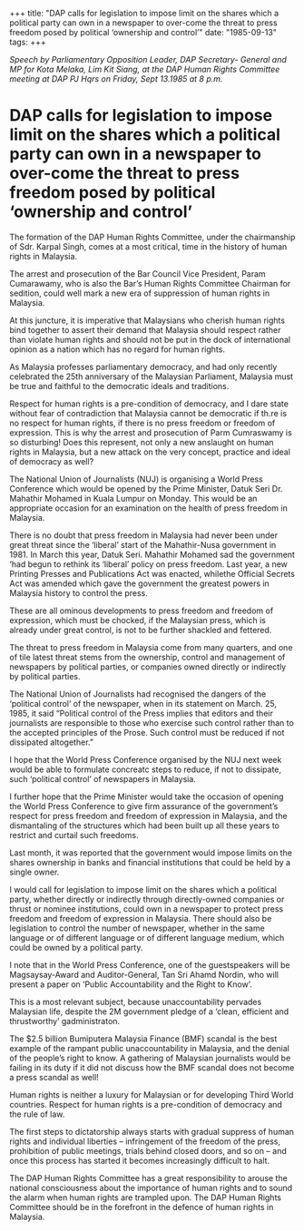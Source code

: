 +++ 
title: "DAP calls for legislation to impose limit on the shares which a political party can own in a newspaper to over-come the threat to press freedom posed by political ‘ownership and control’"
date: "1985-09-13"
tags:
+++

_Speech by Parliamentary Opposition Leader, DAP Secretary- General and MP for Kota Melaka, Lim Kit Siang, at the DAP Human Rights Committee meeting at DAP PJ Hqrs on Friday, Sept 13.1985 at 8 p.m._

# DAP calls for legislation to impose limit on the shares which a political party can own in a newspaper to over-come the threat to press freedom posed by political ‘ownership and control’

The formation of the DAP Human Rights Committee, under the chairmanship of Sdr. Karpal Singh, comes at a most critical, time in the history of human rights in Malaysia.</u>

The arrest and prosecution of the Bar Council Vice President, Param Cumarawamy, who is also the Bar’s Human Rights Committee Chairman for sedition, could well mark a new era of suppression of human rights in Malaysia.

At this juncture, it is imperative that Malaysians who cherish human rights bind together to assert their demand that Malaysia should respect rather than violate human  rights and should not be put in the dock of international opinion as a nation which has no regard for human rights.

As Malaysia professes parliamentary democracy, and had only recently celebrated the 25th anniversary of the Malaysian Parliament, Malaysia must be true and faithful to the democratic ideals and traditions.

Respect for human rights is a pre-condition of democracy, and I dare state without fear of contradiction that Malaysia cannot be democratic if th.re is no respect for human rights, if there is no press freedom or freedom of expression. This is why the arrest and prosecution of Parm Cumraswamy is so disturbing! Does this represent, not only a new anslaught on human rights in Malaysia, but a new attack on the very concept, practice and ideal of democracy as well?

The National Union of Journalists (NUJ) is organising a World Press Conference which would be opened by the Prime Minister, Datuk Seri Dr. Mahathir Mohamed in Kuala Lumpur on Monday. This would be an appropriate occasion for an examination on the health of press freedom in Malaysia.

There is no doubt that press freedom in Malaysia had never been under great threat since the ‘liberal’ start of the Mahathir-Nusa government in 1981. In March this year, Datuk Seri. Mahathir Mohamed sad the government ‘had begun to rethink its ‘liberal’ policy on press freedom. Last year, a new Printing Presses and Publications Act was enacted, whilethe Official Secrets Act was amended which gave the government the greatest powers in Malaysia history to control the press.

These are all ominous developments to press freedom and freedom of expression, which must be chocked, if the Malaysian press, which is already under great control, is not to be further shackled and fettered.

The threat to press freedom in Malaysia come from many quarters, and one of tile latest threat stems from the ownership, control and management of newspapers by political parties, or companies owned directly or indirectly by political parties.

The National Union of Journalists had recognised the dangers of the ‘political control’ of the newspaper, when in its statement on March. 25, 1985, it said “Political control of the Press implies that editors and their journalists are responsible to those who exercise such control rather than to the accepted principles of the Prose. Such control must be reduced if not dissipated altogether.”

I hope that the World Press Conference organised by the NUJ next week would be able to formulate concreatc steps to reduce, if not to dissipate, such ‘political control’ of newspapers in Malaysia.

I further hope that the Prime Minister would take the occasion of opening the World Press Conference to give firm assurance of the government’s respect for press freedom and freedom of expression in Malaysia, and the dismantaling of the structures which had been built up all these years to restrict and curtail such freedoms.

Last month, it was reported that the government would impose limits on the shares ownership in banks and financial institutions that could be held by a single owner.

I would call for legislation to impose limit on the shares which a political party, whether directly or indirectly through directly-owned companies or thrust or nominee institutions, could own in a newspaper to protect press freedom and freedom of expression in Malaysia. There should also be legislation to control the number of newspaper, whether in the same language or of different language or of different language medium, which could be owned by a political party.

I note that in the World Press Conference, one of the guestspeakers will be Magsaysay-Award and Auditor-General, Tan Sri Ahamd Nordin, who will present a paper on ‘Public Accountability and the Right to Know’.

This is a most relevant subject, because unaccountability pervades Malaysian life, despite the 2M government pledge of a ‘clean, efficient and thrustworthy’ gadministraton.

The $2.5 billion Bumiputera Malaysia Finance (BMF) scandal is the best example of the rampant public unaccountability in Malaysia, and the denial of the people’s right to know. A gathering of Malaysian journalists would be failing in its duty if it did not discuss how the BMF scandal does not become a press scandal as well!

Human rights is neither a luxury for Malaysian or for developing Third World countries. Respect for human rights is a pre-condition of democracy and the rule of law.

The first steps to dictatorship always starts with gradual suppress of human rights and individual liberties – infringement of the freedom of the press, prohibition of public meetings, trials behind closed doors, and so on – and once this process has started it becomes increasingly difficult to halt.

The DAP Human Rights Committee has a great responsibility to arouse the national consciousness about the importance of human rights and to sound the alarm when human rights are trampled upon. The DAP Human Rights Committee should be in the forefront in the defence of human rights in Malaysia.
 
